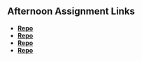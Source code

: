 ## Afternoon Assignment Links

* **[Repo](https://github.com/ewood-coder/<ASSIGNMENT_REPO>)**
* **[Repo](https://github.com/ewood-coder/<ASSIGNMENT_REPO>)**
* **[Repo](https://github.com/ewood-coder/<ASSIGNMENT_REPO>)**
* **[Repo](https://github.com/ewood-coder/<ASSIGNMENT_REPO>)**
